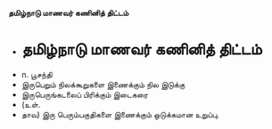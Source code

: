 **தமிழ்நாடு மாணவர் கணினித் திட்டம்**
- # தமிழ்நாடு மாணவர் கணினித் திட்டம்
- n. பூசந்தி
- இருபெறும் நிலக்கூறுகளை இணைக்கும் நில இடுக்கு
- இருபெருங்கடலைப் பிரிக்கும் இடைகரை
- (உள்.
- தாவ) இரு பெரும்பகுதிகளை இணைக்கும் ஒடுக்கமான உறுப்பு.

